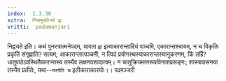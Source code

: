 ```yaml
---
index:  1.3.30
sutra:  निसमुपविभ्यो ह्वः
vritti:  padamanjari
---
```


निह्वयते इति। कथं पुनरत्रात्मनेपदम्, यावता `ह्वा` इत्याकारान्तादियं पञ्चमि, एकारान्तश्चायम्, न च विकृतिः प्रकृतिं संगृह्णाति? सत्यम्; आकारान्तात्पञ्चमी, न त्विदं प्रयोगस्थस्याकारान्तस्यानुकरणम्, किं तर्हि? धातुपाठेऽवस्थितैकारान्तस्य तस्यैव लक्षणवशादात्वम्। न चातुक्रियमाणरूपविनाशप्रसङ्गः; शास्त्रवासनया तस्यैव प्रतीतेः, यथा--`यस्येति च` इतीकाराकारयोः।।
पदमञ्जरी
